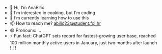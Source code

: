 - 👋 Hi, I’m AnaBilic
- 👀 I’m interested in cooking, but I'm coding
- 🌱 I’m currently learning how to use this
- 📫 How to reach me? abilic23@student.foi.hr
- 😄 Pronouns: ...
- ⚡ Fun fact: ChatGPT sets record for fastest-growing user base, reached 100 million monthly active users in January, just two months after launch ! ! !

<!---
AnaBilic11/AnaBilic11 is a ✨ special ✨ repository because its `README.md` (this file) appears on your GitHub profile.
You can click the Preview link to take a look at your changes.
--->
